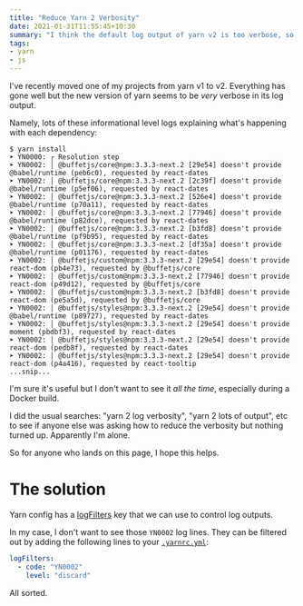 ```yaml
---
title: "Reduce Yarn 2 Verbosity"
date: 2021-01-31T11:55:45+10:30
summary: "I think the default log output of yarn v2 is too verbose, so I show how to tame it."
tags:
- yarn
- js
---
```



I've recently moved one of my projects from yarn v1 to v2. Everything has gone
well but the new version of yarn seems to be *very* verbose in its log output.

Namely, lots of these informational level logs explaining what's happening with
each dependency:

```
$ yarn install
➤ YN0000: ┌ Resolution step
➤ YN0002: │ @buffetjs/core@npm:3.3.3-next.2 [29e54] doesn't provide @babel/runtime (peb6c0), requested by react-dates
➤ YN0002: │ @buffetjs/core@npm:3.3.3-next.2 [2c39f] doesn't provide @babel/runtime (p5ef06), requested by react-dates
➤ YN0002: │ @buffetjs/core@npm:3.3.3-next.2 [526e4] doesn't provide @babel/runtime (p70a11), requested by react-dates
➤ YN0002: │ @buffetjs/core@npm:3.3.3-next.2 [77946] doesn't provide @babel/runtime (p82dce), requested by react-dates
➤ YN0002: │ @buffetjs/core@npm:3.3.3-next.2 [b3fd8] doesn't provide @babel/runtime (pf9b95), requested by react-dates
➤ YN0002: │ @buffetjs/core@npm:3.3.3-next.2 [df35a] doesn't provide @babel/runtime (p01176), requested by react-dates
➤ YN0002: │ @buffetjs/custom@npm:3.3.3-next.2 [29e54] doesn't provide react-dom (pb4e73), requested by @buffetjs/core
➤ YN0002: │ @buffetjs/custom@npm:3.3.3-next.2 [77946] doesn't provide react-dom (p49d12), requested by @buffetjs/core
➤ YN0002: │ @buffetjs/custom@npm:3.3.3-next.2 [b3fd8] doesn't provide react-dom (pe5a5d), requested by @buffetjs/core
➤ YN0002: │ @buffetjs/styles@npm:3.3.3-next.2 [29e54] doesn't provide @babel/runtime (p89727), requested by react-dates
➤ YN0002: │ @buffetjs/styles@npm:3.3.3-next.2 [29e54] doesn't provide moment (pbdbf3), requested by react-dates
➤ YN0002: │ @buffetjs/styles@npm:3.3.3-next.2 [29e54] doesn't provide react-dom (pedb8f), requested by react-dates
➤ YN0002: │ @buffetjs/styles@npm:3.3.3-next.2 [29e54] doesn't provide react-dom (p4a416), requested by react-tooltip
...snip...
```

I'm sure it's useful but I don't want to see it *all the time*, especially during
a Docker build.

I did the usual searches: "yarn 2 log verbosity", "yarn 2 lots of output", etc
to see if anyone else was asking how to reduce the verbosity but nothing turned
up. Apparently I'm alone.

So for anyone who lands on this page, I hope this helps.

# The solution
Yarn config has a
[logFilters](https://yarnpkg.com/configuration/yarnrc#logFilters) key that we
can use to control log outputs.

In my case, I don't want to see those `YN0002` log lines. They can be filtered
out by adding the following lines to your
[`.yarnrc.yml`](https://yarnpkg.com/configuration/yarnrc):

```yml
logFilters:
  - code: "YN0002"
    level: "discard"
```

All sorted.
